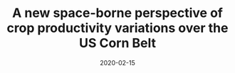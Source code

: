 ---
title: "A new space-borne perspective of crop productivity variations over the US Corn Belt"
collection: publications
permalink: /publication/2020-02-15-Somkuti
date: 2020-02-15
venue: 'Agricultural and Forest Meteorology'
paperurl: 'https://doi.org/doi:10.1016/j.agrformet.2019.107826'
citation: '<b>45</b> - Somkuti P., Bosch H., Feng L., Palmer P.I., Parker R.J. et al., A new space-borne perspective of crop productivity variations over the US Corn Belt, Agricultural and Forest Meteorology, 281, 107826, (2020-02-15). <a href="https://doi.org/doi:10.1016/j.agrformet.2019.107826">doi:10.1016/j.agrformet.2019.107826</a> (cited 3 times)

'
---